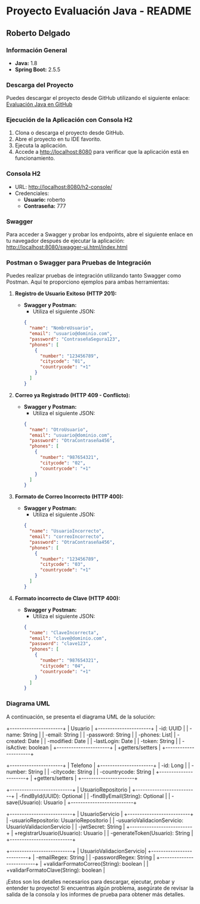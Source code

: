 # Proyecto Evaluación Java - README

## Roberto Delgado

### Información General
- **Java:** 1.8
- **Spring Boot:** 2.5.5

### Descarga del Proyecto
Puedes descargar el proyecto desde GitHub utilizando el siguiente enlace:
[Evaluación Java en GitHub](https://github.com/hellb0urne/Evaluacion-Java.git)

### Ejecución de la Aplicación con Consola H2
1. Clona o descarga el proyecto desde GitHub.
2. Abre el proyecto en tu IDE favorito.
3. Ejecuta la aplicación.
4. Accede a [http://localhost:8080](http://localhost:8080) para verificar que la aplicación está en funcionamiento.

### Consola H2
- URL: [http://localhost:8080/h2-console/](http://localhost:8080/h2-console/)
- Credenciales:
    - **Usuario:** roberto
    - **Contraseña:** 777

### Swagger
Para acceder a Swagger y probar los endpoints, abre el siguiente enlace en tu navegador después de ejecutar la aplicación:
[http://localhost:8080/swagger-ui.html/index.html](http://localhost:8080/swagger-ui.html/index.html)

### Postman o Swagger para Pruebas de Integración
Puedes realizar pruebas de integración utilizando tanto Swagger como Postman. Aquí te proporciono ejemplos para ambas herramientas:

1. **Registro de Usuario Exitoso (HTTP 201):**
   - **Swagger y Postman:**
      - Utiliza el siguiente JSON:
     ```json
     {
       "name": "NombreUsuario",
       "email": "usuario@dominio.com",
       "password": "ContraseñaSegura123",
       "phones": [
         {
           "number": "123456789",
           "citycode": "01",
           "countrycode": "+1"
         }
       ]
     }
     ```

2. **Correo ya Registrado (HTTP 409 - Conflicto):**
   - **Swagger y Postman:**
      - Utiliza el siguiente JSON:
     ```json
     {
       "name": "OtroUsuario",
       "email": "usuario@dominio.com",
       "password": "OtraContraseña456",
       "phones": [
         {
           "number": "987654321",
           "citycode": "02",
           "countrycode": "+1"
         }
       ]
     }
     ```

3. **Formato de Correo Incorrecto (HTTP 400):**
   - **Swagger y Postman:**
      - Utiliza el siguiente JSON:
     ```json
     {
       "name": "UsuarioIncorrecto",
       "email": "correoIncorrecto",
       "password": "OtraContraseña456",
       "phones": [
         {
           "number": "123456789",
           "citycode": "03",
           "countrycode": "+1"
         }
       ]
     }
     ```

4. **Formato incorrecto de Clave (HTTP 400):**
   - **Swagger y Postman:**
      - Utiliza el siguiente JSON:
     ```json
     {
       "name": "ClaveIncorrecta",
       "email": "clave@dominio.com",
       "password": "clave123",
       "phones": [
         {
           "number": "987654321",
           "citycode": "04",
           "countrycode": "+1"
         }
       ]
     }
     ```


### Diagrama UML
A continuación, se presenta el diagrama UML de la solución:

+----------------------+
| Usuario |
+----------------------+
| -id: UUID |
| -name: String |
| -email: String |
| -password: String |
| -phones: List<Telefono>|
| -created: Date |
| -modified: Date |
| -lastLogin: Date |
| -token: String |
| -isActive: boolean |
+----------------------+
| +getters/setters |
+----------------------+

+----------------------+
| Telefono |
+----------------------+
| -id: Long |
| -number: String |
| -citycode: String |
| -countrycode: String |
+----------------------+
| +getters/setters |
+----------------------+

+--------------------------+
| UsuarioRepositorio |
+--------------------------+
| -findById(UUID): Optional<Usuario> |
| -findByEmail(String): Optional<Usuario> |
| -save(Usuario): Usuario |
+--------------------------+

+--------------------------+
| UsuarioServicio |
+--------------------------+
| -usuarioRepositorio: UsuarioRepositorio |
| -usuarioValidacionServicio: UsuarioValidacionServicio |
| -jwtSecret: String |
+--------------------------+
| +registrarUsuario(Usuario): Usuario |
| -generateToken(Usuario): String |
+--------------------------+

+--------------------------+
| UsuarioValidacionServicio|
+--------------------------+
| -emailRegex: String |
| -passwordRegex: String |
+--------------------------+
| +validarFormatoCorreo(String): boolean |
| +validarFormatoClave(String): boolean |

¡Estos son los detalles necesarios para descargar, ejecutar, probar y entender tu proyecto! Si encuentras algún problema, asegúrate de revisar la salida de la consola y los informes de prueba para obtener más detalles.




